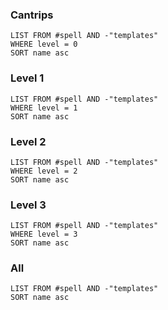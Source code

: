 ### Cantrips
```dataview
LIST FROM #spell AND -"templates"
WHERE level = 0
SORT name asc
```
### Level 1
```dataview
LIST FROM #spell AND -"templates"
WHERE level = 1
SORT name asc
```

### Level 2
```dataview
LIST FROM #spell AND -"templates"
WHERE level = 2
SORT name asc
```

### Level 3
```dataview
LIST FROM #spell AND -"templates"
WHERE level = 3
SORT name asc
```

### All
```dataview
LIST FROM #spell AND -"templates"
SORT name asc
```